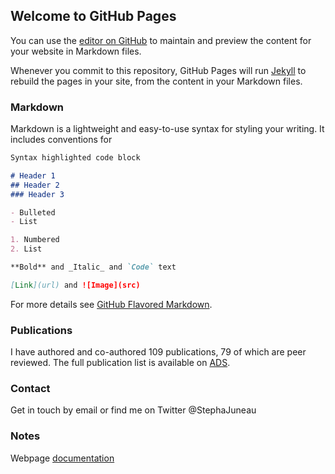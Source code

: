 ## Welcome to GitHub Pages

You can use the [editor on GitHub](https://github.com/stephjuneau/stephjuneau.github.io/edit/master/index.md) to maintain and preview the content for your website in Markdown files.

Whenever you commit to this repository, GitHub Pages will run [Jekyll](https://jekyllrb.com/) to rebuild the pages in your site, from the content in your Markdown files.

### Markdown

Markdown is a lightweight and easy-to-use syntax for styling your writing. It includes conventions for

```markdown
Syntax highlighted code block

# Header 1
## Header 2
### Header 3

- Bulleted
- List

1. Numbered
2. List

**Bold** and _Italic_ and `Code` text

[Link](url) and ![Image](src)
```

For more details see [GitHub Flavored Markdown](https://guides.github.com/features/mastering-markdown/).

### Publications

I have authored and co-authored 109 publications, 79 of which are peer reviewed. The full publication list is available on [ADS](https://ui.adsabs.harvard.edu/search/q=%20author%3A%22juneau%2Cs.%22&sort=date%20desc%2C%20bibcode%20desc&p_=0).

### Contact

Get in touch by email or find me on Twitter @StephaJuneau

### Notes

Webpage [documentation](https://docs.github.com/categories/github-pages-basics/)
